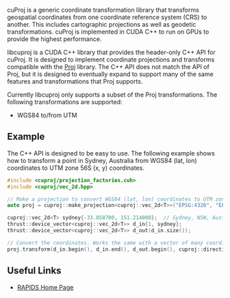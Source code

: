 cuProj is a generic coordinate transformation library that transforms geospatial coordinates from
one coordinate reference system (CRS) to another. This includes cartographic projections as well as
geodetic transformations. cuProj is implemented in CUDA C++ to run on GPUs to provide the highest
performance.

libcuproj is a CUDA C++ library that provides the header-only C++ API for cuProj. It is designed
to implement coordinate projections and transforms compatible with the [Proj](https://proj.org/)
library. The C++ API does not match the API of Proj, but it is designed to eventually expand to
support many of the same features and transformations that Proj supports.

Currently libcuproj only supports a subset of the Proj transformations. The following
transformations are supported:

- WGS84 to/from UTM

## Example

The C++ API is designed to be easy to use. The following example shows how to transform a point in
Sydney, Australia from WGS84 (lat, lon) coordinates to UTM zone 56S (x, y) coordinates.

```cpp
#include <cuproj/projection_factories.cuh>
#include <cuproj/vec_2d.hpp>

// Make a projection to convert WGS84 (lat, lon) coordinates to UTM zone 56S (x, y) coordinates
auto proj = cuproj::make_projection<cuproj::vec_2d<T>>("EPSG:4326", "EPSG:32756");

cuproj::vec_2d<T> sydney{-33.858700, 151.214000};  // Sydney, NSW, Australia
thrust::device_vector<cuproj::vec_2d<T>> d_in{1, sydney};
thrust::device_vector<cuproj::vec_2d<T>> d_out(d_in.size());

// Convert the coordinates. Works the same with a vector of many coordinates.
proj.transform(d_in.begin(), d_in.end(), d_out.begin(), cuproj::direction::FORWARD);
```

## Useful Links

 - [RAPIDS Home Page](https://rapids.ai)
